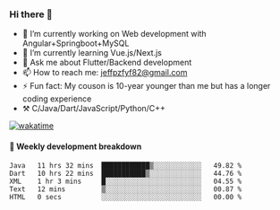 ### Hi there 👋

- 🔭 I’m currently working on Web development with Angular+Springboot+MySQL
- 🌱 I’m currently learning Vue.js/Next.js
- 💬 Ask me about Flutter/Backend development
- 📫 How to reach me: jeffpzfyf82@gmail.com
- ⚡ Fun fact: My couson is 10-year younger than me but has a longer coding experience
- ⚒️ C/Java/Dart/JavaScript/Python/C++


[![wakatime](https://wakatime.com/badge/user/382c7b70-226f-4509-aedd-02fe766c9d23.svg)](https://wakatime.com/@382c7b70-226f-4509-aedd-02fe766c9d23)

#### 📝 Weekly development breakdown

<!--START_SECTION:waka-->

```text
Java   11 hrs 32 mins  ████████████▒░░░░░░░░░░░░   49.82 %
Dart   10 hrs 22 mins  ███████████▒░░░░░░░░░░░░░   44.76 %
XML    1 hr 3 mins     █░░░░░░░░░░░░░░░░░░░░░░░░   04.55 %
Text   12 mins         ▒░░░░░░░░░░░░░░░░░░░░░░░░   00.87 %
HTML   0 secs          ░░░░░░░░░░░░░░░░░░░░░░░░░   00.00 %
```

<!--END_SECTION:waka-->
